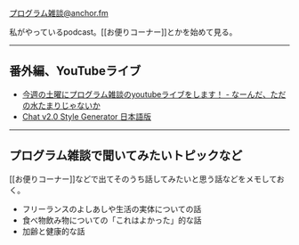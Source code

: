 [プログラム雑談@anchor.fm](https://anchor.fm/karino2/)

私がやっているpodcast。[[お便りコーナー]]とかを始めて見る。

----
## 番外編、YouTubeライブ

- [今週の土曜にプログラム雑談のyoutubeライブをします！ - なーんだ、ただの水たまりじゃないか](https://karino2.github.io/2024/06/06/program_zatudan_youtube_live.html)
- [Chat v2.0 Style Generator 日本語版](http://css4obs.starfree.jp/)

----

## プログラム雑談で聞いてみたいトピックなど

[[お便りコーナー]]などで出てそのうち話してみたいと思う話などをメモしておく。

- フリーランスのよしあしや生活の実体についての話
- 食べ物飲み物についての「これはよかった」的な話
- 加齢と健康的な話